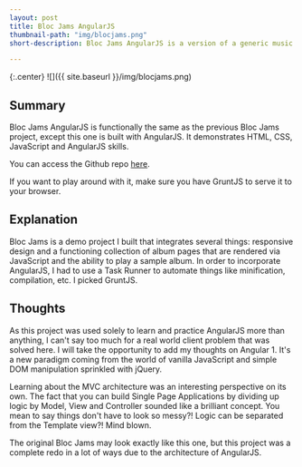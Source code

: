 ```yaml
---
layout: post
title: Bloc Jams AngularJS
thumbnail-path: "img/blocjams.png"
short-description: Bloc Jams AngularJS is a version of a generic music streaming web application that hosts a collection of albums and a playable list of songs. It's basically the same as far as the previous Bloc Jams project, but this one is built in AngularJS (v1).

---
```


{:.center}
![]({{ site.baseurl }}/img/blocjams.png)

## Summary

Bloc Jams AngularJS is functionally the same as the previous Bloc Jams project, except this one is built with AngularJS. It demonstrates HTML, CSS, JavaScript and AngularJS skills.

You can access the Github repo [here](https://github.com/aizkhaj/bloc-jams-angular).

If you want to play around with it, make sure you have GruntJS to serve it to your browser.

## Explanation

Bloc Jams is a demo project I built that integrates several things: responsive design and a functioning collection of album pages that are rendered via JavaScript and the ability to play a sample album. In order to incorporate AngularJS, I had to use a Task Runner to automate things like minification, compilation, etc. I picked GruntJS.

## Thoughts

As this project was used solely to learn and practice AngularJS more than anything, I can't say too much for a real world client problem that was solved here. I will take the opportunity to add my thoughts on Angular 1. It's a new paradigm coming from the world of vanilla JavaScript and simple DOM manipulation sprinkled with jQuery.

Learning about the MVC architecture was an interesting perspective on its own. The fact that you can build Single Page Applications by dividing up logic by Model, View and Controller sounded like a brilliant concept. You mean to say things don't have to look so messy?! Logic can be separated from the Template view?! Mind blown.

The original Bloc Jams may look exactly like this one, but this project was a complete redo in a lot of ways due to the architecture of AngularJS.
